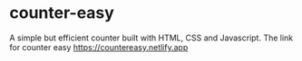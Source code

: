 # counter-easy
A simple but efficient counter built with HTML, CSS and Javascript.
The link for counter easy https://countereasy.netlify.app
